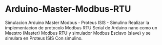 # Arduino-Master-Modbus-RTU
Simulacion Arduino Master Modbus - Proteus ISIS  - Simulino
Realizar la implementacion de protocolo Modbus RTU Serial de Arduino nano como un Maestro (Master)  Modbus  RTU  y 
simulador Modbus Esclavo (slave) y se simulara en Proteus ISIS Con simulino.
